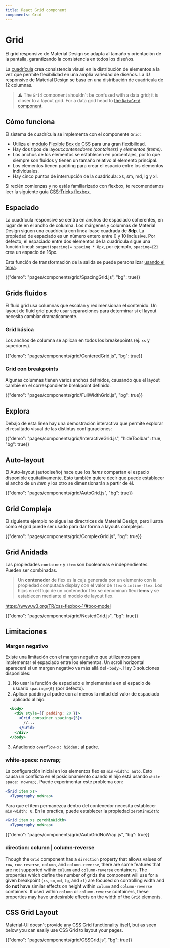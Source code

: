 ```yaml
---
title: React Grid component
components: Grid
---
```


# Grid

<p class="description">El grid responsive de Material Design se adapta al tamaño y orientación de la pantalla, garantizando la consistencia en todos los diseños.</p>

La [cuadrícula](https://material.io/design/layout/responsive-layout-grid.html) crea consistencia visual en la distribución de elementos a la vez que permite flexibilidad en una amplia variedad de diseños. La IU responsive de Material Design se basa en una distribución de cuadrícula de 12 columnas.

> ⚠️ The `Grid` component shouldn't be confused with a data grid; it is closer to a layout grid. For a data grid head to [the `DataGrid` component](/components/data-grid/).

## Cómo funciona

El sistema de cuadrícula se implementa con el componente `Grid`:

- Utiliza el [módulo Flexible Box de CSS](https://www.w3.org/TR/css-flexbox-1/) para una gran flexibilidad.
- Hay dos tipos de layout:*contenedores (containers)* y *elementos (items)*.
- Los anchos de los elementos se establecen en porcentajes, por lo que siempre son fluidos y tienen un tamaño relativo al elemento principal.
- Los elementos tienen padding para crear el espacio entre los elementos individuales.
- Hay cinco puntos de interrupción de la cuadrícula: xs, sm, md, lg y xl.

Si recién comienzas y no estás familiarizado con flexbox, te recomendamos leer la siguiente guía [CSS-Tricks flexbox](https://css-tricks.com/snippets/css/a-guide-to-flexbox/).

## Espaciado

La cuadrícula responsive se centra en anchos de espaciado coherentes, en lugar de en el ancho de columna. Los márgenes y columnas de Material Design siguen una cuadrícula con línea-base cuadrada de **8dp**. La propiedad de espaciado es un número entero entre 0 y 10 inclusive. Por defecto, el espaciado entre dos elementos de la cuadrícula sigue una función lineal: `output(spacing)= spacing * 8px`, por ejemplo, `spacing={2}` crea un espacio de 16px.

Esta función de transformación de la salida se puede personalizar [usando el tema](/customization/spacing/).

{{"demo": "pages/components/grid/SpacingGrid.js", "bg": true}}

## Grids fluidos

El fluid grid usa columnas que escalan y redimensionan el contenido. Un layout de fluid grid puede usar separaciones para determinar si el layout necesita cambiar dramaticamente.

### Grid básica

Los anchos de columna se aplican en todos los breakepoints (ej. `xs` y superiores).

{{"demo": "pages/components/grid/CenteredGrid.js", "bg": true}}

### Grid con breakpoints

Algunas columnas tienen varios anchos definidos, causando que el layout cambie en el correspondiente breakpoint definido.

{{"demo": "pages/components/grid/FullWidthGrid.js", "bg": true}}

## Explora

Debajo de esta línea hay una demostración interactiva que permite explorar el resultado visual de las distintas configuraciones:

{{"demo": "pages/components/grid/InteractiveGrid.js", "hideToolbar": true, "bg": true}}

## Auto-layout

El Auto-layout (autodiseño) hace que los *items* compartan el espacio disponible equitativamente. Esto también quiere decir que puede establecer el ancho de un *item* y los otro se dimensionarán a partir de él.

{{"demo": "pages/components/grid/AutoGrid.js", "bg": true}}

## Grid Compleja

El siguiente ejemplo no sigue las directrices de Material Design, pero ilustra cómo el grid puede ser usado para dar forma a layouts complejas.

{{"demo": "pages/components/grid/ComplexGrid.js", "bg": true}}

## Grid Anidada

Las propiedades `container` y `item` son booleaneas e independientes. Pueden ser combinadas. 

> Un **contenedor** de flex es la caja generada por un elemento con la propiedad computada display con el valor de `flex` o `inline-flex`. Los hijos en el flujo de un contenedor flex se denominan flex **items** y se establecen mediante el modelo de layout flex.

https://www.w3.org/TR/css-flexbox-1/#box-model

{{"demo": "pages/components/grid/NestedGrid.js", "bg": true}}

## Limitaciones

### Margen negativo

Existe una limitación con el margen negativo que utilizamos para implementar el espaciado entre los elementos. Un scroll horizontal aparecerá si un margen negativo va más allá del `<body>`. Hay 3 soluciones disponibles:

1. No usar la función de espaciado e implementarla en el espacio de usuario `spacing={0}` (por defecto).
2. Aplicar padding al padre con al menos la mitad del valor de espaciado aplicado al hijo:

```jsx
  <body>
    <div style={{ padding: 20 }}>
      <Grid container spacing={5}>
        //...
      </Grid>
    </div>
  </body>
```

3. Añadiendo `overflow-x: hidden;` al padre.

### white-space: nowrap;

La configuración inicial en los elementos flex es `min-width: auto`. Esto causa un conflicto en el posicionamiento cuando el hijo está usando `white-space: nowrap;`. Puede experimentar este problema con: 

```jsx
<Grid item xs>
  <Typography noWrap>
```

Para que el item permanezca dentro del contenedor necesita establecer `min-width: 0`. En la practica, puede establecer la propiedad `zeroMinWidth`:

```jsx
<Grid item xs zeroMinWidth>
  <Typography noWrap>
```

{{"demo": "pages/components/grid/AutoGridNoWrap.js", "bg": true}}

### direction: column | column-reverse

Though the `Grid` component has a `direction` property that allows values of `row`, `row-reverse`, `column`, and `column-reverse`, there are some features that are not supported within `column` and `column-reverse` containers. The properties which define the number of grids the component will use for a given breakpoint (`xs`, `sm`, `md`, `lg`, and `xl`) are focused on controlling width and do **not** have similar effects on height within `column` and `column-reverse` containers. If used within `column` or `column-reverse` containers, these properties may have undesirable effects on the width of the `Grid` elements.

## CSS Grid Layout

Material-UI doesn't provide any CSS Grid functionality itself, but as seen below you can easily use CSS Grid to layout your pages.

{{"demo": "pages/components/grid/CSSGrid.js", "bg": true}}